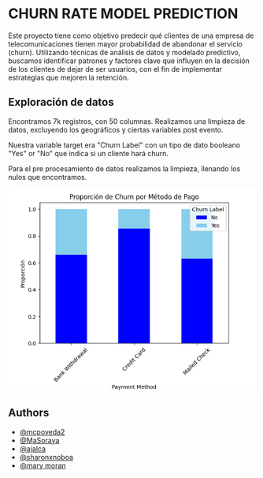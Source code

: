 
# CHURN RATE MODEL PREDICTION

Este proyecto tiene como objetivo predecir qué clientes de una empresa de telecomunicaciones tienen mayor probabilidad de abandonar el servicio (churn). Utilizando técnicas de análisis de datos y modelado predictivo, buscamos identificar patrones y factores clave que influyen en la decisión de los clientes de dejar de ser usuarios, con el fin de implementar estrategias que mejoren la retención. 

## Exploración de datos

Encontramos 7k registros, con 50 columnas. 
Realizamos una limpieza de datos, excluyendo los geográficos y ciertas variables post evento.

Nuestra variable target era "Churn Label" con un tipo de dato booleano "Yes" or "No" que indica si un cliente hará churn. 

Para el pre procesamiento de datos realizamos la limpieza, llenando los nulos que encontramos. 

![Proporción de clientes Churn por método de pago](https://github.com/mcpoveda2/ProyectoFinalPython/blob/checkpoint_sharon/PAYMENT%20VS%20CHURN%20LABEL.png)


## Authors

- [@mcpoveda2](https://github.com/mcpoveda2)
- [@MaSoraya](https://github.com/MaSoraya)
- [@ajalca](https://github.com/ajalca)
- [@sharonxnoboa](https://github.com/sharonxnoboa)
- [@mary moran](https://github.com/mcpoveda2)



